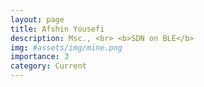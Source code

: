 ```yaml
---
layout: page
title: Afshin Yousefi
description: Msc., <br> <b>SDN on BLE</b>
img: #assets/img/mine.png
importance: 3
category: Current
---
```

